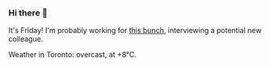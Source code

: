 ### Hi there :wave:

It's Friday! I'm probably working for [this bunch](https://github.com/kohofinancial), interviewing a potential new colleague.

Weather in Toronto: overcast, at +8°C.
